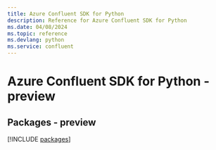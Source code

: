 ```yaml
---
title: Azure Confluent SDK for Python
description: Reference for Azure Confluent SDK for Python
ms.date: 04/08/2024
ms.topic: reference
ms.devlang: python
ms.service: confluent
---
```

# Azure Confluent SDK for Python - preview
## Packages - preview
[!INCLUDE [packages](confluent-index.md)]